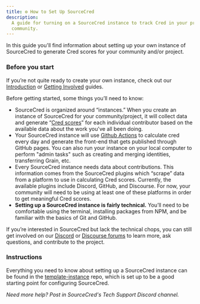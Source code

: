 ```yaml
---
title: ⚙️ How to Set Up SourceCred
description:
  A guide for turning on a SourceCred instance to track Cred in your project or
  community.
---
```


In this guide you'll find information about setting up your own instance of
SourceCred to generate Cred scores for your community and/or project.

### Before you start

If you’re not quite ready to create your own instance, check out our
[Introduction](https://sourcecred.io/docs/) or
[Getting Involved](https://sourcecred.io/docs/beta/get-involved) guides.

Before getting started, some things you’ll need to know:

- SourceCred is organized around “instances.” When you create an instance of
  SourceCred for your community/project, it will collect data and generate
  “[Cred scores](https://sourcecred.io/docs/beta/cred)” for each individual
  contributor based on the available data about the work you've all been doing.
- Your SourceCred instance will use
  [Github Actions](https://github.com/features/actions) to calculate cred every
  day and generate the front-end that gets published through GitHub pages. You
  can also run your instance on your local computer to perform "admin tasks"
  such as creating and merging identities, transferring Grain, etc.
- Every SourceCred instance needs data about contributions. This information
  comes from the SourceCred plugins which “scrape” data from a platform to use
  in calculating Cred scores. Currently, the available plugins include Discord,
  GitHub, and Discourse. For now, your community will need to be using at least
  one of these platforms in order to get meaningful Cred scores.
- **Setting up a SourceCred instance is fairly technical.** You’ll need to be
  comfortable using the terminal, installing packages from NPM, and be familiar
  with the basics of Git and GitHub.

If you’re interested in SourceCred but lack the technical chops, you can still
get involved on our [Discord](https://sourcecred.io/discord) or
[Discourse forums](https://discourse.sourcecred.io/) to learn more, ask
questions, and contribute to the project.

### Instructions

Everything you need to know about setting up a SourceCred instance can be found
in the [template-instance](https://github.com/sourcecred/template-instance)
repo, which is set up to be a good starting point for configuring SourceCred.

_Need more help? Post in SourceCred's Tech Support Discord channel._
